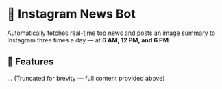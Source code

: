 # 📰 Instagram News Bot

Automatically fetches real-time top news and posts an image summary to Instagram three times a day — at **6 AM, 12 PM, and 6 PM**.

## 🚀 Features
... (Truncated for brevity — full content provided above)
